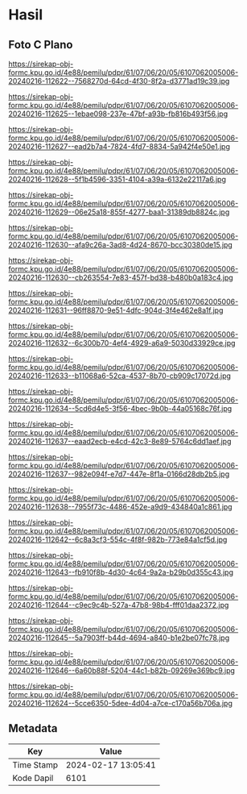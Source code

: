# Hasil

## Foto C Plano

https://sirekap-obj-formc.kpu.go.id/4e88/pemilu/pdpr/61/07/06/20/05/6107062005006-20240216-112622--7568270d-64cd-4f30-8f2a-d3771ad19c39.jpg

https://sirekap-obj-formc.kpu.go.id/4e88/pemilu/pdpr/61/07/06/20/05/6107062005006-20240216-112625--1ebae098-237e-47bf-a93b-fb816b493f56.jpg

https://sirekap-obj-formc.kpu.go.id/4e88/pemilu/pdpr/61/07/06/20/05/6107062005006-20240216-112627--ead2b7a4-7824-4fd7-8834-5a942f4e50e1.jpg

https://sirekap-obj-formc.kpu.go.id/4e88/pemilu/pdpr/61/07/06/20/05/6107062005006-20240216-112628--5f1b4596-3351-4104-a39a-6132e22117a6.jpg

https://sirekap-obj-formc.kpu.go.id/4e88/pemilu/pdpr/61/07/06/20/05/6107062005006-20240216-112629--06e25a18-855f-4277-baa1-31389db8824c.jpg

https://sirekap-obj-formc.kpu.go.id/4e88/pemilu/pdpr/61/07/06/20/05/6107062005006-20240216-112630--afa9c26a-3ad8-4d24-8670-bcc30380de15.jpg

https://sirekap-obj-formc.kpu.go.id/4e88/pemilu/pdpr/61/07/06/20/05/6107062005006-20240216-112630--cb263554-7e83-457f-bd38-b480b0a183c4.jpg

https://sirekap-obj-formc.kpu.go.id/4e88/pemilu/pdpr/61/07/06/20/05/6107062005006-20240216-112631--96ff8870-9e51-4dfc-904d-3f4e462e8a1f.jpg

https://sirekap-obj-formc.kpu.go.id/4e88/pemilu/pdpr/61/07/06/20/05/6107062005006-20240216-112632--6c300b70-4ef4-4929-a6a9-5030d33929ce.jpg

https://sirekap-obj-formc.kpu.go.id/4e88/pemilu/pdpr/61/07/06/20/05/6107062005006-20240216-112633--b11068a6-52ca-4537-8b70-cb909c17072d.jpg

https://sirekap-obj-formc.kpu.go.id/4e88/pemilu/pdpr/61/07/06/20/05/6107062005006-20240216-112634--5cd6d4e5-3f56-4bec-9b0b-44a05168c76f.jpg

https://sirekap-obj-formc.kpu.go.id/4e88/pemilu/pdpr/61/07/06/20/05/6107062005006-20240216-112637--eaad2ecb-e4cd-42c3-8e89-5764c6dd1aef.jpg

https://sirekap-obj-formc.kpu.go.id/4e88/pemilu/pdpr/61/07/06/20/05/6107062005006-20240216-112637--982e094f-e7d7-447e-8f1a-0166d28db2b5.jpg

https://sirekap-obj-formc.kpu.go.id/4e88/pemilu/pdpr/61/07/06/20/05/6107062005006-20240216-112638--7955f73c-4486-452e-a9d9-434840a1c861.jpg

https://sirekap-obj-formc.kpu.go.id/4e88/pemilu/pdpr/61/07/06/20/05/6107062005006-20240216-112642--6c8a3cf3-554c-4f8f-982b-773e84a1cf5d.jpg

https://sirekap-obj-formc.kpu.go.id/4e88/pemilu/pdpr/61/07/06/20/05/6107062005006-20240216-112643--fb910f8b-4d30-4c64-9a2a-b29b0d355c43.jpg

https://sirekap-obj-formc.kpu.go.id/4e88/pemilu/pdpr/61/07/06/20/05/6107062005006-20240216-112644--c9ec9c4b-527a-47b8-98b4-fff01daa2372.jpg

https://sirekap-obj-formc.kpu.go.id/4e88/pemilu/pdpr/61/07/06/20/05/6107062005006-20240216-112645--5a7903ff-b44d-4694-a840-b1e2be07fc78.jpg

https://sirekap-obj-formc.kpu.go.id/4e88/pemilu/pdpr/61/07/06/20/05/6107062005006-20240216-112646--6a60b88f-5204-44c1-b82b-09269e369bc9.jpg

https://sirekap-obj-formc.kpu.go.id/4e88/pemilu/pdpr/61/07/06/20/05/6107062005006-20240216-112624--5cce6350-5dee-4d04-a7ce-c170a56b706a.jpg


## Metadata

| Key        | Value               |
| ---------- | ------------------- |
| Time Stamp | 2024-02-17 13:05:41 |
| Kode Dapil | 6101                |



